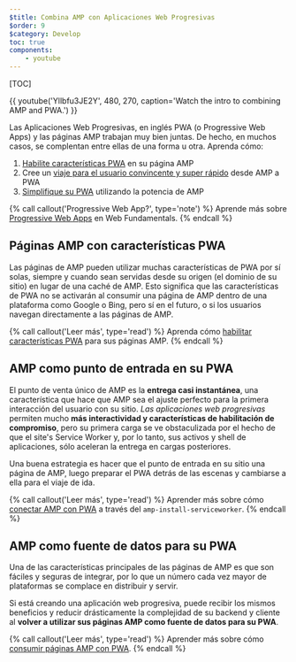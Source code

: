 ```yaml
---
$title: Combina AMP con Aplicaciones Web Progresivas
$order: 9
$category: Develop
toc: true
components:
    - youtube
---
```

[TOC]

{{ youtube('Yllbfu3JE2Y', 480, 270, caption='Watch the intro to combining AMP and PWA.') }}

Las Aplicaciones Web Progresivas, en inglés PWA (o Progressive Web Apps) y las páginas AMP trabajan muy bien juntas. De hecho, en muchos casos, se complentan entre ellas de una forma u otra. Aprenda cómo:

1. [Habilite características PWA](/docs/guides/pwa-amp/amp-as-pwa) en su página AMP
1. Cree un [viaje para el usuario convincente y super rápido](/docs/guides/pwa-amp/amp-to-pwa) desde AMP a PWA
1. [Simplifique su PWA](/docs/guides/pwa-amp/amp-in-pwa) utilizando la potencia de AMP

{% call callout('Progressive Web App?', type='note') %}
Aprende más sobre [Progressive Web Apps](https://developers.google.com/web/progressive-web-apps/) en Web Fundamentals.
{% endcall %}

## Páginas AMP con características PWA

Las páginas de AMP pueden utilizar muchas características de PWA por sí solas, siempre y cuando sean servidas desde su origen (el dominio de su sitio) en lugar de una caché de AMP. Esto significa que las características de PWA no se activarán al consumir una página de AMP dentro de una plataforma como Google o Bing, pero sí en el futuro, o si los usuarios navegan directamente a las páginas de AMP.

{% call callout('Leer más', type='read') %}
Aprenda cómo [habilitar características PWA](/docs/guides/pwa-amp/amp-as-pwa) para sus páginas AMP.
{% endcall %}

## AMP como punto de entrada en su PWA

El punto de venta único de AMP es la **entrega casi instantánea**, una característica que hace que AMP sea el ajuste perfecto para la primera interacción del usuario con su sitio. *Las aplicaciones web progresivas* permiten mucho **más interactividad y características de habilitación de compromiso**, pero su primera carga se ve obstaculizada por el hecho de que el site's Service Worker y, por lo tanto, sus activos y shell de aplicaciones, sólo aceleran la entrega en cargas posteriores.

Una buena estrategia es hacer que el punto de entrada en su sitio una página de AMP, luego preparar el PWA detrás de las escenas y cambiarse a ella para el viaje de ida.

{% call callout('Leer más', type='read') %}
Aprender más sobre cómo [conectar AMP con PWA](/docs/guides/pwa-amp/amp-to-pwa) a través del `amp-install-serviceworker`.
{% endcall %}

## AMP como fuente de datos para su PWA

Una de las características principales de las páginas de AMP es que son fáciles y seguras de integrar, por lo que un número cada vez mayor de plataformas se complace en distribuir y servir.

Si está creando una aplicación web progresiva, puede recibir los mismos beneficios y reducir drásticamente la complejidad de su backend y cliente al **volver a utilizar sus páginas AMP como fuente de datos para su PWA**.

{% call callout('Leer más', type='read') %}
Aprender más sobre cómo [consumir páginas AMP con PWA](/docs/guides/pwa-amp/amp-in-pwa).
{% endcall %}

